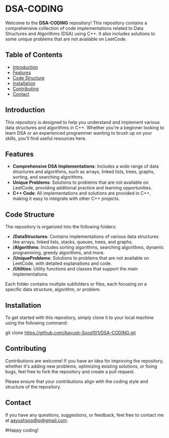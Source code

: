 # DSA-CODING

Welcome to the **DSA-CODING** repository! This repository contains a comprehensive collection of code implementations related to Data Structures and Algorithms (DSA) using C++. It also includes solutions to some unique problems that are not available on LeetCode.

## Table of Contents

- [Introduction](#introduction)
- [Features](#features)
- [Code Structure](#code-structure)
- [Installation](#installation)
- [Contributing](#contributing)
- [Contact](#contact)

## Introduction

This repository is designed to help you understand and implement various data structures and algorithms in C++. Whether you're a beginner looking to learn DSA or an experienced programmer wanting to brush up on your skills, you'll find useful resources here.

## Features

- **Comprehensive DSA Implementations**: Includes a wide range of data structures and algorithms, such as arrays, linked lists, trees, graphs, sorting, and searching algorithms.
- **Unique Problems**: Solutions to problems that are not available on LeetCode, providing additional practice and learning opportunities.
- **C++ Code**: All implementations and solutions are provided in C++, making it easy to integrate with other C++ projects.

## Code Structure

The repository is organized into the following folders:

- **/DataStructures**: Contains implementations of various data structures like arrays, linked lists, stacks, queues, trees, and graphs.
- **/Algorithms**: Includes sorting algorithms, searching algorithms, dynamic programming, greedy algorithms, and more.
- **/UniqueProblems**: Solutions to problems that are not available on LeetCode, with detailed explanations and code.
- **/Utilities**: Utility functions and classes that support the main implementations.

Each folder contains multiple subfolders or files, each focusing on a specific data structure, algorithm, or problem.

## Installation

To get started with this repository, simply clone it to your local machine using the following command:

git clone https://github.com/Aayush-Sood101/DSA-CODING.git

## Contributing

Contributions are welcome! If you have an idea for improving the repository, whether it's adding new problems, optimizing existing solutions, or fixing bugs, feel free to fork the repository and create a pull request.

Please ensure that your contributions align with the coding style and structure of the repository.

## Contact

If you have any questions, suggestions, or feedback, feel free to contact me at aayushsoodhp@gmail.com.

#Happy coding!
